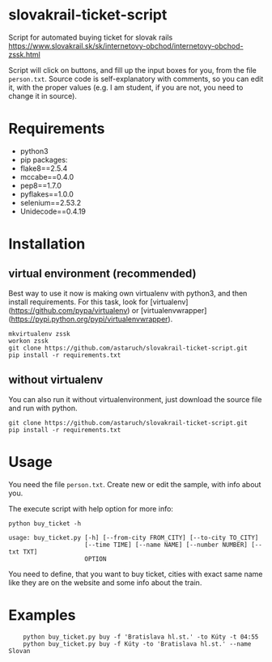 # slovakrail-ticket-script
Script for automated buying ticket for slovak rails https://www.slovakrail.sk/sk/internetovy-obchod/internetovy-obchod-zssk.html

Script will click on buttons, and fill up the input boxes for you, from the file `person.txt`. Source code is self-explanatory with comments, so you can edit it, with the proper values (e.g. I am student, if you are not, you need to change it in source).

# Requirements
- python3
- pip packages:
- flake8==2.5.4
- mccabe==0.4.0
- pep8==1.7.0
- pyflakes==1.0.0
- selenium==2.53.2
- Unidecode==0.4.19

# Installation
## virtual environment (recommended)
Best way to use it now is making own virtualenv with python3, and then install requirements. For this task, look for [virtualenv] (https://github.com/pypa/virtualenv) or [virtualenvwrapper] (https://pypi.python.org/pypi/virtualenvwrapper).
```
mkvirtualenv zssk
workon zssk
git clone https://github.com/astaruch/slovakrail-ticket-script.git
pip install -r requirements.txt
```

## without virtualenv
You can also run it without virtualenvironment, just download the source file and run with python.

```
git clone https://github.com/astaruch/slovakrail-ticket-script.git
pip install -r requirements.txt
```

# Usage
You need the file `person.txt`. Create new or edit the sample, with info about you.

The execute script with help option for more info:
```
python buy_ticket -h

usage: buy_ticket.py [-h] [--from-city FROM_CITY] [--to-city TO_CITY]
                     [--time TIME] [--name NAME] [--number NUMBER] [--txt TXT]
                     OPTION
```

You need to define, that you want to buy ticket, cities with exact same name like they are on the website and some info about the train.

# Examples
```
    python buy_ticket.py buy -f 'Bratislava hl.st.' -to Kúty -t 04:55
    python buy_ticket.py buy -f Kúty -to 'Bratislava hl.st.' --name Slovan
```
